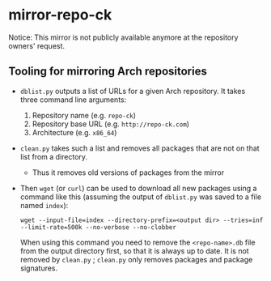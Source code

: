 mirror-repo-ck
==============

Notice: This mirror is not publicly available anymore at the repository owners' request.
    
## Tooling for mirroring Arch repositories

- `dblist.py` outputs a list of URLs for a given Arch repository. It takes three command line arguments:
  1. Repository name (e.g. `repo-ck`)
  2. Repository base URL (e.g. `http://repo-ck.com`)
  3. Architecture (e.g. `x86_64`)
- `clean.py` takes such a list and removes all packages that are not on that list from a directory.
  - Thus it removes old versions of packages from the mirror
- Then `wget` (or `curl`) can be used to download all new packages using a command like this
  (assuming the output of `dblist.py` was saved to a file named `index`):
  
      wget --input-file=index --directory-prefix=<output dir> --tries=inf --limit-rate=500k --no-verbose --no-clobber
  
  When using this command you need to remove the `<repo-name>.db` file from the output directory first,
  so that it is always up to date. It is not removed by `clean.py` ; `clean.py` only removes packages and
  package signatures.
